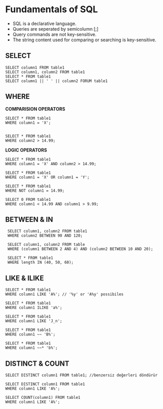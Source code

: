 #  Fundamentals of SQL
- SQL is a declarative language.
- Queries are seperated by semicolumn [;]
- Query commands are not key-sensitive.
- The string content used for comparing or searching is key-sensitive.

## SELECT 

```
SELECT column1 FROM table1
SELECT column1, column2 FROM table1
SELECT * FROM table1
SELECT column1 || ' ' || column2 FORUM table1
``` 

## WHERE

**COMPARISION OPERATORS**

```
SELECT * FROM table1
WHERE column1 = 'X';


SELECT * FROM table1
WHERE column2 > 14.99;
```

**LOGIC OPERATORS**

```
SELECT * FROM table1
WHERE column1 = 'X' AND column2 > 14.99;

SELECT * FROM table1
WHERE column1 = 'X' OR column1 = 'Y';

SELECT * FROM table1
WHERE NOT column1 = 14.99;

SELECT 0 FROM table1
WHERE column1 < 14.99 AND column1 > 9.99;  
```

## BETWEEN & IN

```
 SELECT column1, column2 FROM table1
 WHERE column2 BETWEEN 90 AND 120;

 SELECT column1, column2 FROM table
 WHERE (column1 BETWEEN 2 AND 4) AND (column2 BETWEEN 10 AND 20);

 SELECT * FROM table1
 WHERE length IN (40, 50, 60);
```

## LIKE & ILIKE

```
SELECT * FROM table1
WHERE column1 LIKE 'A%'; // '%y' or 'A%y' possibiles

SELECT * FROM table1
WHERE column1 ILIKE 'a%';

SELECT * FROM table1
WHERE column1 LIKE 'J_n';

SELECT * FROM table1
WHERE column1 ~~ 'B%';

SELECT * FROM table1
WHERE column1 ~~* 'b%';
```

## DISTINCT & COUNT

```
SELECT DISTINCT column1 FROM table1; //benzersiz değerleri döndürür

SELECT DISTINCT column1 FROM table1
WHERE column1 LIKE 'A%';

SELECT COUNT(column1) FROM table1
WHERE column1 LIKE 'A%';
```